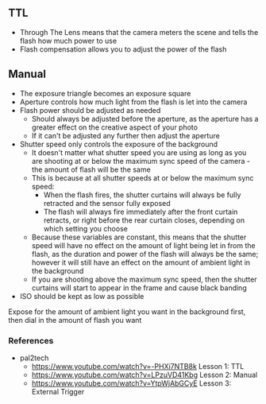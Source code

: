 ## TTL

- Through The Lens means that the camera meters the scene and tells the flash how much power to use
- Flash compensation allows you to adjust the power of the flash

## Manual

- The exposure triangle becomes an exposure square
- Aperture controls how much light from the flash is let into the camera
- Flash power should be adjusted as needed
	- Should always be adjusted before the aperture, as the aperture has a greater effect on the creative aspect of your photo
	- If it can't be adjusted any further then adjust the aperture
- Shutter speed only controls the exposure of the background
	- It doesn't matter what shutter speed you are using as long as you are shooting at or below the maximum sync speed of the camera - the amount of flash will be the same
	- This is because at all shutter speeds at or below the maximum sync speed:
		- When the flash fires, the shutter curtains will always be fully retracted and the sensor fully exposed
		- The flash will always fire immediately after the front curtain retracts, or right before the rear curtain closes, depending on which setting you choose
	- Because these variables are constant, this means that the shutter speed will have no effect on the amount of light being let in from the flash, as the duration and power of the flash will always be the same; however it will still have an effect on the amount of ambient light in the background
	- If you are shooting above the maximum sync speed, then the shutter curtains will start to appear in the frame and cause black banding
- ISO should be kept as low as possible

Expose for the amount of ambient light you want in the background first, then dial in the amount of flash you want

### References
- pal2tech
	- https://www.youtube.com/watch?v=-PHXi7NTB8k Lesson 1: TTL
	- https://www.youtube.com/watch?v=LPzuVD41Kbg Lesson 2: Manual
	- https://www.youtube.com/watch?v=YtpWjAbGCyE Lesson 3: External Trigger